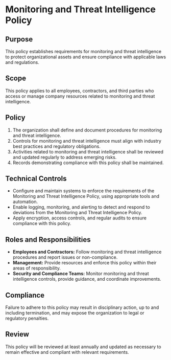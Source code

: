 # Monitoring and Threat Intelligence Policy

## Purpose

This policy establishes requirements for monitoring and threat intelligence to protect organizational assets and ensure compliance with applicable laws and regulations.

## Scope

This policy applies to all employees, contractors, and third parties who access or manage company resources related to monitoring and threat intelligence.

## Policy

1. The organization shall define and document procedures for monitoring and threat intelligence.
2. Controls for monitoring and threat intelligence must align with industry best practices and regulatory obligations.
3. Activities related to monitoring and threat intelligence shall be reviewed and updated regularly to address emerging risks.
4. Records demonstrating compliance with this policy shall be maintained.

## Technical Controls

- Configure and maintain systems to enforce the requirements of the Monitoring and Threat Intelligence Policy, using appropriate tools and automation.
- Enable logging, monitoring, and alerting to detect and respond to deviations from the Monitoring and Threat Intelligence Policy.
- Apply encryption, access controls, and regular audits to ensure compliance with this policy.

## Roles and Responsibilities

- **Employees and Contractors:** Follow monitoring and threat intelligence procedures and report issues or non-compliance.
- **Management:** Provide resources and enforce this policy within their areas of responsibility.
- **Security and Compliance Teams:** Monitor monitoring and threat intelligence controls, provide guidance, and coordinate improvements.

## Compliance

Failure to adhere to this policy may result in disciplinary action, up to and including termination, and may expose the organization to legal or regulatory penalties.

## Review

This policy will be reviewed at least annually and updated as necessary to remain effective and compliant with relevant requirements.

